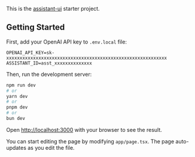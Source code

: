 This is the [assistant-ui](https://github.com/Yonom/assistant-ui) starter
project.

## Getting Started

First, add your OpenAI API key to `.env.local` file:

```
OPENAI_API_KEY=sk-xxxxxxxxxxxxxxxxxxxxxxxxxxxxxxxxxxxxxxxxxxxxxxxxxxxxxxxxxxxx
ASSISTANT_ID=asst_xxxxxxxxxxxxxx
```

Then, run the development server:

```bash
npm run dev
# or
yarn dev
# or
pnpm dev
# or
bun dev
```

Open [http://localhost:3000](http://localhost:3000) with your browser to see the
result.

You can start editing the page by modifying `app/page.tsx`. The page
auto-updates as you edit the file.
